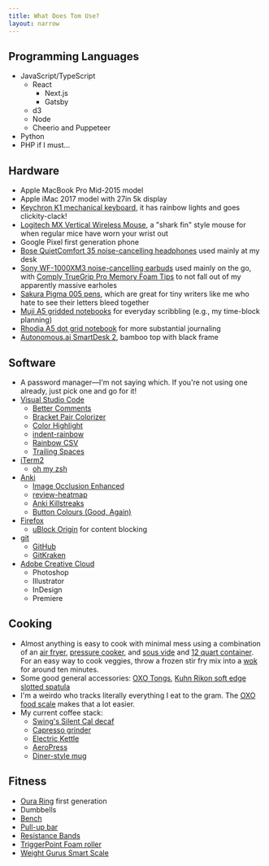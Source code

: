 ```yaml
---
title: What Does Tom Use?
layout: narrow
---
```


## Programming Languages

- JavaScript/TypeScript
  - React
    - Next.js
    - Gatsby
  - d3
  - Node
  - Cheerio and Puppeteer
- Python
- PHP if I must...

## Hardware

- Apple MacBook Pro Mid-2015 model
- Apple iMac 2017 model with 27in 5k display
- [Keychron K1 mechanical keyboard](https://amzn.to/2NZVLaR), it has rainbow lights and goes clickity-clack!
- [Logitech MX Vertical Wireless Mouse](https://amzn.to/31rwmdi), a "shark fin" style mouse for when regular mice have worn your wrist out
- Google Pixel first generation phone
- [Bose QuietComfort 35 noise-cancelling headphones](https://amzn.to/3tZ5IEB) used mainly at my desk
- [Sony WF-1000XM3 noise-cancelling earbuds](https://amzn.to/3cv16QO) used mainly on the go, with [Comply TrueGrip Pro Memory Foam Tips](https://amzn.to/39n6F1H) to not fall out of my apparently massive earholes
- [Sakura Pigma 005 pens](https://amzn.to/3tZaaDt), which are great for tiny writers like me who hate to see their letters bleed together
- [Muji A5 gridded notebooks](https://amzn.to/3cuCd84) for everyday scribbling (e.g., my time-block planning)
- [Rhodia A5 dot grid notebook](https://amzn.to/3u1p248) for more substantial journaling
- [Autonomous.ai SmartDesk 2](https://www.autonomous.ai/standing-desks/smartdesk-2-home), bamboo top with black frame

## Software

- A password manager—I'm not saying which. If you're not using one already, just pick one and go for it!
- [Visual Studio Code](https://code.visualstudio.com/)
  - [Better Comments](https://marketplace.visualstudio.com/items?itemName=aaron-bond.better-comments)
  - [Bracket Pair Colorizer](https://marketplace.visualstudio.com/items?itemName=CoenraadS.bracket-pair-colorizer)
  - [Color Highlight](https://marketplace.visualstudio.com/items?itemName=naumovs.color-highlight)
  - [indent-rainbow](https://marketplace.visualstudio.com/items?itemName=oderwat.indent-rainbow)
  - [Rainbow CSV](https://marketplace.visualstudio.com/items?itemName=mechatroner.rainbow-csv)
  - [Trailing Spaces](https://marketplace.visualstudio.com/items?itemName=shardulm94.trailing-spaces)
- [iTerm2](https://iterm2.com/)
  - [oh my zsh](https://ohmyz.sh/)
- [Anki](https://ankiweb.net/about)
  - [Image Occlusion Enhanced](https://github.com/glutanimate/image-occlusion-enhanced)
  - [review-heatmap](https://github.com/glutanimate/review-heatmap/)
  - [Anki Killstreaks](https://ankiweb.net/shared/info/579111794)
  - [Button Colours (Good, Again)](https://ankiweb.net/shared/info/2494384865)
- [Firefox](https://www.mozilla.org/en-US/firefox/new/)
  - [uBlock Origin](https://addons.mozilla.org/en-US/firefox/addon/ublock-origin/) for content blocking
- [git](https://git-scm.com/)
  - [GitHub](https://github.com/tvanantwerp)
  - [GitKraken](https://www.gitkraken.com/)
- [Adobe Creative Cloud](https://www.adobe.com/creativecloud.html)
  - Photoshop
  - Illustrator
  - InDesign
  - Premiere

## Cooking

- Almost anything is easy to cook with minimal mess using a combination of an [air fryer](http://www.tidylife.cc/products/air-fryer-1855a/?tax=af1855a), [pressure cooker](https://amzn.to/31okg4H), and [sous vide](https://amzn.to/3sykTV5) and [12 quart container](https://amzn.to/3sykUID). For an easy way to cook veggies, throw a frozen stir fry mix into a [wok](https://amzn.to/3cyfyrv) for around ten minutes.
- Some good general accessories: [OXO Tongs](https://amzn.to/3rx1gbm), [Kuhn Rikon soft edge slotted spatula](https://amzn.to/3ddnUnl)
- I'm a weirdo who tracks literally everything I eat to the gram. The [OXO food scale](https://amzn.to/3w189Zr) makes that a lot easier.
- My current coffee stack:
  - [Swing's Silent Cal decaf](https://amzn.to/3dbPbXp)
  - [Capresso grinder](https://amzn.to/3flkKR9)
  - [Electric Kettle](https://amzn.to/3lZN7W8)
  - [AeroPress](https://amzn.to/3tZNymf)
  - [Diner-style mug](https://amzn.to/3dc5zXF)

## Fitness

- [Oura Ring](https://ouraring.com/) first generation
- Dumbbells
- [Bench](https://amzn.to/3lWtaQ4)
- [Pull-up bar](https://amzn.to/3swoqDh)
- [Resistance Bands](https://amzn.to/31wzdRX)
- [TriggerPoint Foam roller](https://amzn.to/3fhJbPq)
- [Weight Gurus Smart Scale](https://amzn.to/39ljxpe)
